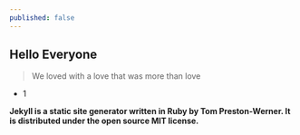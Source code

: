 ```yaml
---
published: false
---
```

## Hello Everyone

> We loved with a love that was more than love

- 1

**Jekyll is a static site generator written in Ruby by Tom Preston-Werner. It is distributed under the open source MIT license.**


